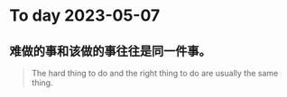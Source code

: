 
# To day 2023-05-07


## 难做的事和该做的事往往是同一件事。
> The hard thing to do and the right thing to do are usually the same thing. 

    
